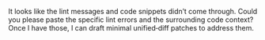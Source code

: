 It looks like the lint messages and code snippets didn’t come through. Could you please paste the specific lint errors and the surrounding code context? Once I have those, I can draft minimal unified‐diff patches to address them.